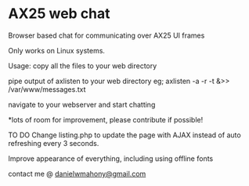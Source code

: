 # AX25 web chat

Browser based chat for communicating over AX25 UI frames

Only works on Linux systems.

Usage:
copy all the files to your web directory

pipe output of axlisten to your web directory
eg;
axlisten -a -r -t &>> /var/www/messages.txt

navigate to your webserver and start chatting


*lots of room for improvement, please contribute if possible!

TO DO
Change listing.php to update the page with AJAX instead of auto refreshing every 3 seconds.

Improve appearance of everything, including using offline fonts

contact me @ danielwmahony@gmail.com
